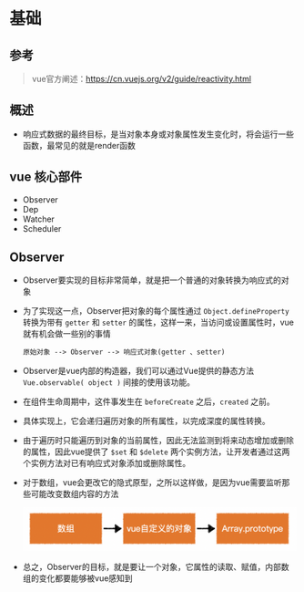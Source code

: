 # 基础

## 参考

>vue官方阐述：<https://cn.vuejs.org/v2/guide/reactivity.html>

## 概述

+ 响应式数据的最终目标，是当对象本身或对象属性发生变化时，将会运行一些函数，最常见的就是render函数

## vue 核心部件

+ Observer
+ Dep
+ Watcher
+ Scheduler

## Observer

+ Observer要实现的目标非常简单，就是把一个普通的对象转换为响应式的对象

+ 为了实现这一点，Observer把对象的每个属性通过 `Object.defineProperty` 转换为带有 `getter` 和 `setter` 的属性，这样一来，当访问或设置属性时，vue就有机会做一些别的事情

  ```txt
  原始对象 --> Observer --> 响应式对象(getter 、setter)
  ```

+ Observer是vue内部的构造器，我们可以通过Vue提供的静态方法 `Vue.observable( object )` 间接的使用该功能。

+ 在组件生命周期中，这件事发生在 `beforeCreate` 之后，`created` 之前。

+ 具体实现上，它会递归遍历对象的所有属性，以完成深度的属性转换。

+ 由于遍历时只能遍历到对象的当前属性，因此无法监测到将来动态增加或删除的属性，因此vue提供了 `$set` 和 `$delete` 两个实例方法，让开发者通过这两个实例方法对已有响应式对象添加或删除属性。

+ 对于数组，vue会更改它的隐式原型，之所以这样做，是因为vue需要监听那些可能改变数组内容的方法

  ![数组](images/数组.png)

+ 总之，Observer的目标，就是要让一个对象，它属性的读取、赋值，内部数组的变化都要能够被vue感知到
